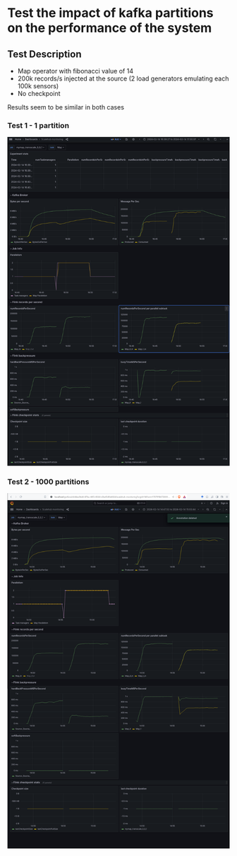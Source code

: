 # Test the impact of kafka partitions on the performance of the system

## Test Description

- Map operator with fibonacci value of 14
- 200k records/s injected at the source (2 load generators emulating each 100k sensors)
- No checkpoint

Results seem to be similar in both cases

### Test 1 - 1 partition

![Test with 1 partition](1partition.png)


### Test 2 - 1000 partitions


![Test with 1000 partition](1000partitions.png)